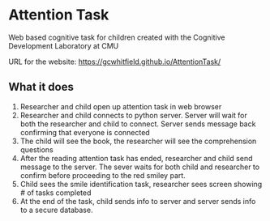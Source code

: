 # Attention Task

Web based cognitive task for children created with the Cognitive Development Laboratory at CMU

URL for the website: https://gcwhitfield.github.io/AttentionTask/

## What it does
1. Researcher and child open up attention task in web browser
2. Researcher and child connects to python server. Server will wait for both the researcher 
and child to connect. Server sends message back confirming that everyone is connected
3. The child will see the book, the researcher will see the comprehension questions
4. After the reading attention task has ended, researcher and child send message to the server.
The sever waits for both child and researcher to confirm before proceeding to the 
red smiley part.
5. Child sees the smile identification task, researcher sees screen showing # of 
tasks completed
6. At the end of the task, child sends info to server and server sends info to a secure
database.

